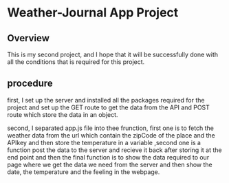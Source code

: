 # Weather-Journal App Project

## Overview

This is my second project, and I hope that it will be successfully done with all the conditions that is required for this project.

## procedure

first, I set up the server and installed all the packages required for the project and set up the GET route to get the data from the API and POST route which store the data in an object.

second, I separated app.js file into thee frunction, first one is to fetch the weather data from the url which contain the zipCode of the place and the APIkey and then store the temperature in a variable
,second one is a function post the data to the server and recieve it back after storing it at the end point and then the final function is to show the data required to our page where we get the data we need from the server and then show the date, the temperature and the feeling in the webpage.


